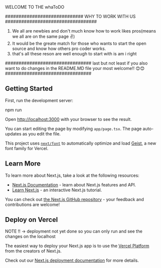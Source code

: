 WELCOME TO THE whaToDO 

#############################  WHY TO WORK WITH US ##################################

1. We all are newbies and don't much know how to work likes pros(means we all are on the same page ✌️)
2. It would be the greate match for those who wants to start the open source and know how others pro coder works.
3. that's all these reson are well enough to start with is am i right

################################
last but not least if you also want to do changes in the README.MD file your most welcome!! 😊😊 
################################

## Getting Started

First, run the development server:

npm run 

Open [http://localhost:3000](http://localhost:3000) with your browser to see the result.

You can start editing the page by modifying `app/page.tsx`. The page auto-updates as you edit the file.

This project uses [`next/font`](https://nextjs.org/docs/app/building-your-application/optimizing/fonts) to automatically optimize and load [Geist](https://vercel.com/font), a new font family for Vercel.

## Learn More

To learn more about Next.js, take a look at the following resources:

- [Next.js Documentation](https://nextjs.org/docs) - learn about Next.js features and API.
- [Learn Next.js](https://nextjs.org/learn) - an interactive Next.js tutorial.

You can check out [the Next.js GitHub repository](https://github.com/vercel/next.js) - your feedback and contributions are welcome!

## Deploy on Vercel

NOTE !! -> deployment not yet done so you can only run and see the changes on the localhost

The easiest way to deploy your Next.js app is to use the [Vercel Platform](https://vercel.com/new?utm_medium=default-template&filter=next.js&utm_source=create-next-app&utm_campaign=create-next-app-readme) from the creators of Next.js.

Check out our [Next.js deployment documentation](https://nextjs.org/docs/app/building-your-application/deploying) for more details.
